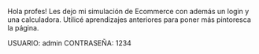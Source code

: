 Hola profes! Les dejo mi simulación de Ecommerce con además un login y una calculadora. Utilicé aprendizajes anteriores para 
poner más pintoresca la página.

USUARIO: admin
CONTRASEÑA: 1234

